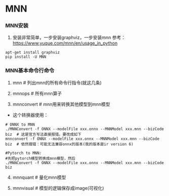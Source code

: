 # MNN

### MNN安装
1. 安装非常简单，一步安装graphviz，一步安装mnn
参考：https://www.yuque.com/mnn/en/usage_in_python
```
apt-get install graphviz
pip install -U MNN
```

### MNN基本命令行命令
1. mnn          # 列出mnn的所有命令行指令(就这几条)

2. mnnops       # 所有mnn算子

3. mnnconvert   # mnn用来转换其他模型到mnn模型
- 这个转换器使用：
```
# ONNX to MNN
./MNNConvert -f ONNX --modelFile xxx.onnx --MNNModel xxx.mnn --bizCode biz  # 这是官方写法直接报错。要改成如下
mnnconvert -f ONNX --modelFile xxx.onnx --MNNModel xxx.mnn --bizCode biz  # 依然报错：可能无法兼容onnx的版本(我的版本是ir version 6)

#Pytorch to MNN: 
#先把pytorch模型转换成mnn模型，然后
./MNNConvert -f ONNX --modelFile xxx.onnx --MNNModel xxx.mnn --bizCode biz

```

4. mnnquant     # 量化mnn模型

5. mnnvisual    # 模型的逻辑保存成image(可视化)


